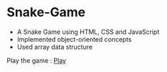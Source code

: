 # Snake-Game
<ul>
<li>A Snake Game using HTML, CSS and JavaScript</li>
<li>Implemented object-oriented concepts</li>
<li>Used array data structure</li>
</ul>
Play the game :
<a href="https://divyaaa123.github.io/Snake-Game/">Play</a>
